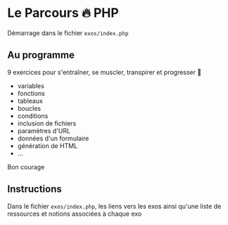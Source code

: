 # Le Parcours :fire: PHP

Démarrage dans le fichier `exos/index.php`

## Au programme

9 exercices pour s'entraîner, se muscler, transpirer et progresser :tada:

- variables
- fonctions
- tableaux
- boucles
- conditions
- inclusion de fichiers
- paramètres d'URL
- données d'un formulaire
- génération de HTML
- ...

Bon courage

## Instructions

Dans le fichier `exos/index.php`, les liens vers les exos ainsi qu'une liste de ressources et notions associées à chaque exo
